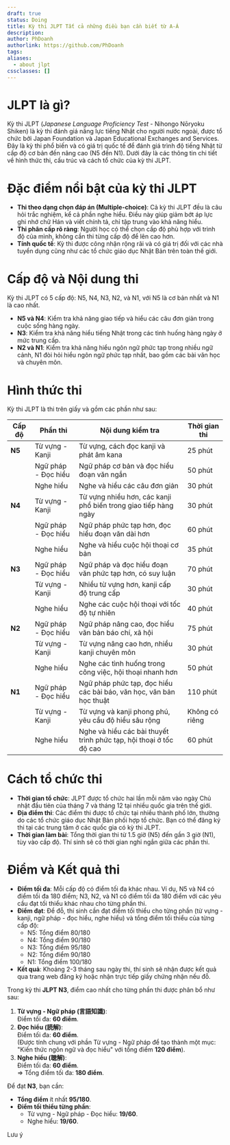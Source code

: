 ```yaml
---
draft: true
status: Doing
title: Kỳ thi JLPT Tất cả những điều bạn cần biết từ A-Á
description:
author: PhDoanh
authorlink: https://github.com/PhDoanh
tags:
aliases:
  - about jlpt
cssclasses: []
---
```

# JLPT là gì?
Kỳ thi JLPT (_Japanese Language Proficiency Test_ - Nihongo Nōryoku Shiken) là kỳ thi đánh giá năng lực tiếng Nhật cho người nước ngoài, được tổ chức bởi Japan Foundation và Japan Educational Exchanges and Services. Đây là kỳ thi phổ biến và có giá trị quốc tế để đánh giá trình độ tiếng Nhật từ cấp độ cơ bản đến nâng cao (N5 đến N1). Dưới đây là các thông tin chi tiết về hình thức thi, cấu trúc và cách tổ chức của kỳ thi JLPT.

# Đặc điểm nổi bật của kỳ thi JLPT
- **Thi theo dạng chọn đáp án (Multiple-choice)**: Cả kỳ thi JLPT đều là câu hỏi trắc nghiệm, kể cả phần nghe hiểu. Điều này giúp giảm bớt áp lực ghi nhớ chữ Hán và viết chính tả, chỉ tập trung vào khả năng hiểu.
- **Thi phân cấp rõ ràng**: Người học có thể chọn cấp độ phù hợp với trình độ của mình, không cần thi từng cấp độ để lên cao hơn.
- **Tính quốc tế**: Kỳ thi được công nhận rộng rãi và có giá trị đối với các nhà tuyển dụng cũng như các tổ chức giáo dục Nhật Bản trên toàn thế giới.

# Cấp độ và Nội dung thi
Kỳ thi JLPT có 5 cấp độ: N5, N4, N3, N2, và N1, với N5 là cơ bản nhất và N1 là cao nhất.
- **N5 và N4**: Kiểm tra khả năng giao tiếp và hiểu các câu đơn giản trong cuộc sống hàng ngày.
- **N3**: Kiểm tra khả năng hiểu tiếng Nhật trong các tình huống hàng ngày ở mức trung cấp.
- **N2 và N1**: Kiểm tra khả năng hiểu ngôn ngữ phức tạp trong nhiều ngữ cảnh, N1 đòi hỏi hiểu ngôn ngữ phức tạp nhất, bao gồm các bài văn học và chuyên môn.

# Hình thức thi
Kỳ thi JLPT là thi trên giấy và gồm các phần như sau:

|Cấp độ|Phần thi|Nội dung kiểm tra|Thời gian thi|
|---|---|---|---|
|**N5**|Từ vựng - Kanji|Từ vựng, cách đọc kanji và phát âm kana|25 phút|
||Ngữ pháp - Đọc hiểu|Ngữ pháp cơ bản và đọc hiểu đoạn văn ngắn|50 phút|
||Nghe hiểu|Nghe và hiểu các câu đơn giản|30 phút|
|**N4**|Từ vựng - Kanji|Từ vựng nhiều hơn, các kanji phổ biến trong giao tiếp hàng ngày|30 phút|
||Ngữ pháp - Đọc hiểu|Ngữ pháp phức tạp hơn, đọc hiểu đoạn văn dài hơn|60 phút|
||Nghe hiểu|Nghe và hiểu cuộc hội thoại cơ bản|35 phút|
|**N3**|Ngữ pháp - Đọc hiểu|Ngữ pháp và đọc hiểu đoạn văn phức tạp hơn, có suy luận|70 phút|
||Từ vựng - Kanji|Nhiều từ vựng hơn, kanji cấp độ trung cấp|30 phút|
||Nghe hiểu|Nghe các cuộc hội thoại với tốc độ tự nhiên|40 phút|
|**N2**|Ngữ pháp - Đọc hiểu|Ngữ pháp nâng cao, đọc hiểu văn bản báo chí, xã hội|75 phút|
||Từ vựng - Kanji|Từ vựng nâng cao hơn, nhiều kanji chuyên môn|30 phút|
||Nghe hiểu|Nghe các tình huống trong công việc, hội thoại nhanh hơn|50 phút|
|**N1**|Ngữ pháp - Đọc hiểu|Ngữ pháp phức tạp, đọc hiểu các bài báo, văn học, văn bản học thuật|110 phút|
||Từ vựng - Kanji|Từ vựng và kanji phong phú, yêu cầu độ hiểu sâu rộng|Không có riêng|
||Nghe hiểu|Nghe và hiểu các bài thuyết trình phức tạp, hội thoại ở tốc độ cao|60 phút|

# Cách tổ chức thi
- **Thời gian tổ chức**: JLPT được tổ chức hai lần mỗi năm vào ngày Chủ nhật đầu tiên của tháng 7 và tháng 12 tại nhiều quốc gia trên thế giới.
- **Địa điểm thi**: Các điểm thi được tổ chức tại nhiều thành phố lớn, thường do các tổ chức giáo dục Nhật Bản phối hợp tổ chức. Bạn có thể đăng ký thi tại các trung tâm ở các quốc gia có kỳ thi JLPT.
- **Thời gian làm bài**: Tổng thời gian thi từ 1.5 giờ (N5) đến gần 3 giờ (N1), tùy vào cấp độ. Thí sinh sẽ có thời gian nghỉ ngắn giữa các phần thi.

# Điểm và Kết quả thi
- **Điểm tối đa**: Mỗi cấp độ có điểm tối đa khác nhau. Ví dụ, N5 và N4 có điểm tối đa 180 điểm; N3, N2, và N1 có điểm tối đa 180 điểm với các yêu cầu đạt tối thiểu khác nhau cho từng phần thi.
- **Điểm đạt**: Để đỗ, thí sinh cần đạt điểm tối thiểu cho từng phần (từ vựng - kanji, ngữ pháp - đọc hiểu, nghe hiểu) và tổng điểm tối thiểu của từng cấp độ:
    - N5: Tổng điểm 80/180
    - N4: Tổng điểm 90/180
    - N3: Tổng điểm 95/180
    - N2: Tổng điểm 90/180
    - N1: Tổng điểm 100/180
- **Kết quả**: Khoảng 2-3 tháng sau ngày thi, thí sinh sẽ nhận được kết quả qua trang web đăng ký hoặc nhận trực tiếp giấy chứng nhận nếu đỗ.

Trong kỳ thi **JLPT N3**, điểm cao nhất cho từng phần thi được phân bổ như sau:

1. **Từ vựng - Ngữ pháp (言語知識)**:  
    Điểm tối đa: **60 điểm**.
2. **Đọc hiểu (読解)**:  
    Điểm tối đa: **60 điểm**.  
    (Được tính chung với phần Từ vựng - Ngữ pháp để tạo thành một mục: "Kiến thức ngôn ngữ và đọc hiểu" với tổng điểm **120 điểm**).
3. **Nghe hiểu (聴解)**:  
    Điểm tối đa: **60 điểm**.  
    => Tổng điểm tối đa: **180 điểm**.

Để đạt **N3**, bạn cần:

- **Tổng điểm** ít nhất **95/180**.
- **Điểm tối thiểu từng phần**:
    - Từ vựng - Ngữ pháp - Đọc hiểu: **19/60**.
    - Nghe hiểu: **19/60**.

Lưu ý





